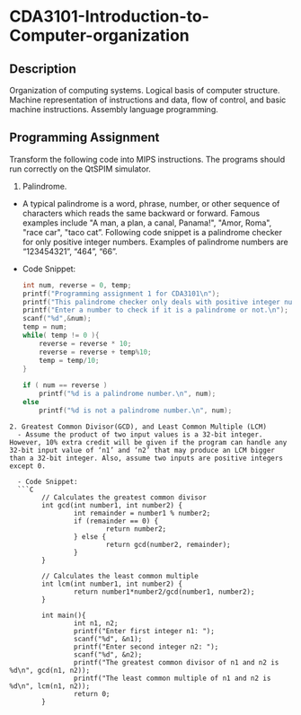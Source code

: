 # CDA3101-Introduction-to-Computer-organization

Description
----------------------
Organization of computing systems. Logical basis of computer structure. Machine representation of instructions and data, flow of control, and basic machine instructions. Assembly language programming.

Programming Assignment
----------------------
Transform the following code into MIPS instructions. The programs should run correctly on the QtSPIM simulator. 

1. Palindrome. 
  - A typical palindrome is a word, phrase, number, or other sequence of characters which reads the same backward or forward. Famous examples include "A man, a plan, a canal, Panama!", "Amor, Roma", "race car", "taco cat”. Following code snippet is a palindrome checker for only positive integer numbers. Examples of palindrome numbers are “123454321”, “464”, “66”.

  - Code Snippet: 
  
	```C
    int num, reverse = 0, temp;
    printf("Programming assignment 1 for CDA3101\n");
    printf("This palindrome checker only deals with positive integer number.\n");
    printf("Enter a number to check if it is a palindrome or not.\n");
    scanf("%d",&num);
    temp = num;
    while( temp != 0 ){
	    reverse = reverse * 10;
	    reverse = reverse + temp%10;
	    temp = temp/10;
    }
 
    if ( num == reverse )
	    printf("%d is a palindrome number.\n", num);
    else
	    printf("%d is not a palindrome number.\n", num);
```
2. Greatest Common Divisor(GCD), and Least Common Multiple (LCM)
  - Assume the product of two input values is a 32‐bit integer. However, 10% extra credit will be given if the program can handle any 32‐bit input value of ‘n1’ and ‘n2’ that may produce an LCM bigger than a 32‐bit integer. Also, assume two inputs are positive integers except 0.
  
  - Code Snippet:
  ```C
	    // Calculates the greatest common divisor
	    int gcd(int number1, int number2) {
	    	    int remainder = number1 % number2;
	    	    if (remainder == 0) {
	    	    	    return number2;
	    	    } else {
	    	    	    return gcd(number2, remainder);
	    	    }
	    }

	    // Calculates the least common multiple
	    int lcm(int number1, int number2) {
	    	    return number1*number2/gcd(number1, number2);
	    }
  
	    int main(){
	    	    int n1, n2;
	    	    printf("Enter first integer n1: ");
	    	    scanf("%d", &n1);
	    	    printf("Enter second integer n2: ");
	    	    scanf("%d", &n2);
	    	    printf("The greatest common divisor of n1 and n2 is %d\n", gcd(n1, n2));
	    	    printf("The least common multiple of n1 and n2 is %d\n", lcm(n1, n2));
	    	    return 0;
	    }
